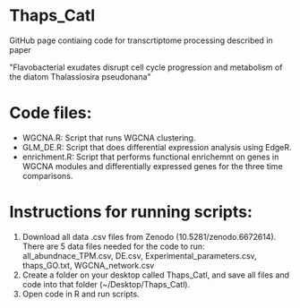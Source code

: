 # Thaps_Catl

GitHub page contiaing code for transcrtiptome processing described in paper 

"Flavobacterial exudates disrupt cell cycle progression and metabolism of the diatom Thalassiosira pseudonana" 

# Code files:

- WGCNA.R: Script that runs WGCNA clustering.  
- GLM_DE.R: Script that does differential expression analysis using EdgeR. 
- enrichment.R: Script that performs functional enrichemnt on genes in WGCNA modules and differentially expressed genes for the three time comparisons.

# Instructions for running scripts:

1. Download all data .csv files from Zenodo (10.5281/zenodo.6672614). There are 5 data files needed for the code to run: all_abundnace_TPM.csv, DE.csv, Experimental_parameters.csv, thaps_GO.txt, WGCNA_network.csv
3. Create a folder on your desktop called Thaps_Catl, and save all files and code into that folder (~/Desktop/Thaps_Catl). 
4. Open code in R and run scripts. 

